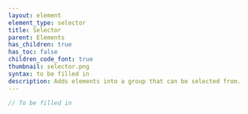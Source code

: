 ```yaml
---
layout: element
element_type: selector
title: Selector
parent: Elements
has_children: true
has_toc: false
children_code_font: true
thumbnail: selector.png
syntax: to be filled in
description: Adds elements into a group that can be selected from.
---
```


```javascript
// To be filled in
```


